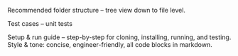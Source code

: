 Recommended folder structure – tree view down to file level.


Test cases – unit tests

Setup & run guide – step-by-step for cloning, installing, running, and testing.
Style & tone: concise, engineer-friendly, all code blocks in markdown.
